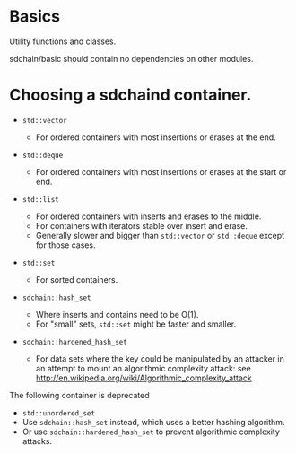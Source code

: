 # Basics

Utility functions and classes.

sdchain/basic should contain no dependencies on other modules.


Choosing a sdchaind container.
=============================

* `std::vector`
  * For ordered containers with most insertions or erases at the end.

* `std::deque`
  * For ordered containers with most insertions or erases at the start or end.

* `std::list`
  * For ordered containers with inserts and erases to the middle.
  * For containers with iterators stable over insert and erase.
  * Generally slower and bigger than `std::vector` or `std::deque` except for
    those cases.

* `std::set`
  * For sorted containers.

* `sdchain::hash_set`
  * Where inserts and contains need to be O(1).
  * For "small" sets, `std::set` might be faster and smaller.

* `sdchain::hardened_hash_set`
  * For data sets where the key could be manipulated by an attacker
    in an attempt to mount an algorithmic complexity attack:  see
    http://en.wikipedia.org/wiki/Algorithmic_complexity_attack


The following container is deprecated

* `std::unordered_set`
 * Use `sdchain::hash_set` instead, which uses a better hashing algorithm.
 * Or use `sdchain::hardened_hash_set` to prevent algorithmic complexity attacks.
